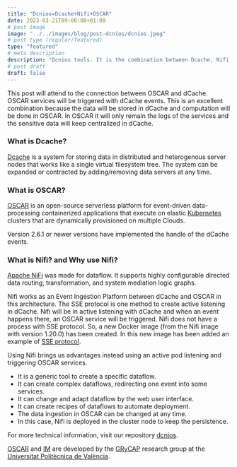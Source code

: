 ```yaml
---
title: "Dcnios=Dcache+Nifi+OSCAR"
date: 2023-03-21T09:00:00+01:00
# post image
image: "../../images/blog/post-dcnios/dcnios.jpeg"
# post type (regular/featured)
type: "featured"
# meta description
description: "Dcnios tools. It is the combination between Dcache, Nifi and OSCAR."
# post draft
draft: false
---
```


This post will attend to the connection between OSCAR and dCache. OSCAR services will be triggered with dCache events.
This is an excellent combination because the data will be stored in dCache and computation will be done in OSCAR.
In OSCAR it will only remain the logs of the services and the sensitive data will keep centralized in dCache.

### What is Dcache?

[Dcache](https://dcache.org/) is a system for storing data in distributed and heterogenous server nodes that works like a single virtual filesystem tree.
The system can be expanded or contracted by adding/removing data servers at any time.

### What is OSCAR?

[OSCAR](https://oscar.grycap.net/) is an open-source serverless platform for event-driven data-processing containerized applications that execute on elastic [Kubernetes](http://kubernetes.io) clusters that are dynamically provisioned on multiple Clouds.

Version 2.6.1 or newer versions have implemented the handle of the dCache events.

### What is Nifi? and Why use Nifi?

[Apache NiFi](https://nifi.apache.org/) was made for dataflow. It supports highly configurable directed data routing, transformation, and system mediation logic graphs.

Nifi works as an Event Ingestion Platform between dCache and OSCAR in this architecture.
The SSE protocol is one method to create active listening in dCache.
Nifi will be in active listening with dCache and when an event happens there, an OSCAR service will be triggered.
Nifi does not have a process with SSE protocol. So, a new Docker image (from the Nifi image with version 1.20.0) has been created. In this new image has been added an example of [SSE protocol](https://github.com/paulmillar/dcache-sse).

Using Nifi brings us advantages instead using an active pod listening and triggering OSCAR services.

- It is a generic tool to create a specific dataflow.
- It can create complex dataflows, redirecting one event into some services.
- It can change and adapt dataflow by the web user interface.
- It can create recipes of dataflows to automate deployment.
- The data ingestion in OSCAR can be changed at any time.
- In this case, Nifi is deployed in the cluster node to keep the persistence.

For more technical information, visit our repository [dcnios](https://github.com/grycap/dcnios).

[OSCAR](https://grycap.github.io/oscar/) and [IM](http://www.grycap.upv.es/im) are developed by the [GRyCAP](https://www.grycap.upv.es/) research group at the [Universitat Politècnica de València](https://www.upv.es/).
